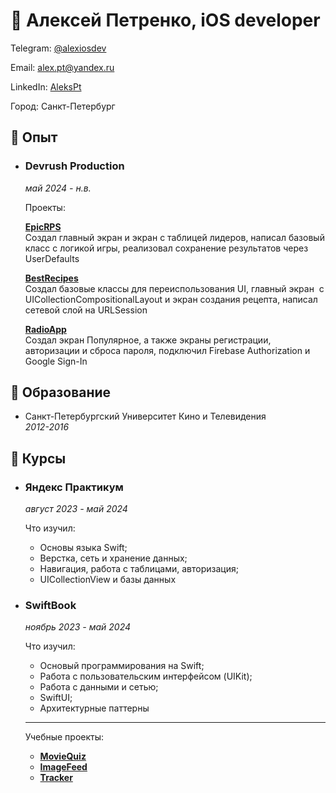 # 👋 Алексей Петренко, iOS developer #
Telegram: [@alexiosdev](https://t.me/alexiosdev)​

Email: alex.pt@yandex.ru

LinkedIn: [AleksPt](https://www.linkedin.com/in/alekspt/)​

Город: Санкт-Петербург

## 📌 Опыт ##
+ ### Devrush Production ###
  *май 2024 - н.в.*

  Проекты:
  
  [**EpicRPS**](https://github.com/AleksPt/EpicRPS)\
  Создал главный экран и экран с таблицей лидеров, написал базовый класс с логикой игры, реализовал сохранение результатов через UserDefaults

  [**BestRecipes**](https://github.com/AleksPt/BestRecipes)\
  Создал базовые классы для переиспользования UI, главный экран  c UICollectionCompositionalLayout и экран создания рецепта, написал сетевой слой на URLSession

  [**RadioApp**](https://github.com/AleksPt/RadioApp)\
  Создал экран Популярное, а также экраны регистрации, авторизации и сброса пароля, подключил Firebase Authorization и Google Sign-In

## 📌 Образование ##

+ Санкт-Петербургский Университет Кино и Телевидения\
  *2012-2016*

## 📌 Курсы ##

+ ### Яндекс Практикум ###
  *август 2023 - май 2024*

  Что изучил:
  + Основы языка Swift;
  + Верстка, сеть и хранение данных;
  + Навигация, работа с таблицами, авторизация;
  + UICollectionView и базы данных

+ ### SwiftBook ###
  *ноябрь 2023 - май 2024*

  Что изучил:
  + Основый программирования на Swift;
  + Работа с пользовательским интерфейсом (UIKit);
  + Работа с данными и сетью;
  + SwiftUI;
  + Архитектурные паттерны
 
  ---

  Учебные проекты:
  + [**MovieQuiz**](https://github.com/AleksPt/MovieQuiz)
  + [**ImageFeed**](https://github.com/AleksPt/ImageFeed)
  + [**Tracker**](https://github.com/AleksPt/Tracker)
